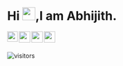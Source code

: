 # Hi <img src="https://github.com/TheDudeThatCode/TheDudeThatCode/blob/master/Assets/Hi.gif" width="30">,I am Abhijith.

<a href="https://www.linkedin.com/in/abhijith-hegde-41b2931a1/">
  <img align="left" width="24px" src="https://cdn-icons-png.flaticon.com/512/174/174857.png"  />
</a>
<a href="https://twitter.com/abhijith__hegde/">
  <img align="left" width="26px" src="https://logodownload.org/wp-content/uploads/2014/09/twitter-logo-6.png" />
</a>
<a href="mailto:abhijithhegde21@gmail.com">
  <img align="left" width="26px" src="https://cdn-icons-png.flaticon.com/512/281/281769.png" />
</a>
<a href="https://www.instagram.com/abhijith__hegde/">
  <img align="left" width="26px" src="https://upload.wikimedia.org/wikipedia/commons/thumb/a/a5/Instagram_icon.png/1024px-Instagram_icon.png" />
</a>

<br />
<br />

![visitors](https://visitor-badge.laobi.icu/badge?page_id=abhijith-hegde.abhijith-hegde)
